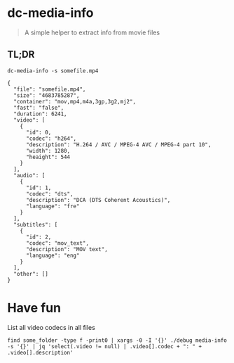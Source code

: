 # dc-media-info

> A simple helper to extract info from movie files

## TL;DR

`dc-media-info -s somefile.mp4`

```
{
  "file": "somefile.mp4",
  "size": "4683785287",
  "container": "mov,mp4,m4a,3gp,3g2,mj2",
  "fast": "false",
  "duration": 6241,
  "video": [
    {
      "id": 0,
      "codec": "h264",
      "description": "H.264 / AVC / MPEG-4 AVC / MPEG-4 part 10",
      "width": 1280,
      "heaight": 544
    }
  ],
  "audio": [
    {
      "id": 1,
      "codec": "dts",
      "description": "DCA (DTS Coherent Acoustics)",
      "language": "fre"
    }
  ],
  "subtitles": [
    {
      "id": 2,
      "codec": "mov_text",
      "description": "MOV text",
      "language": "eng"
    }
  ],
  "other": []
}
```

# Have fun

List all video codecs in all files

```
find some_folder -type f -print0 | xargs -0 -I '{}' ./debug media-info -s '{}' | jq 'select(.video != null) | .video[].codec + ": " + .video[].description'
```
